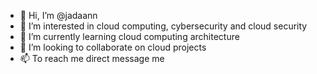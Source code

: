 - 👋 Hi, I’m @jadaann
- 👀 I’m interested in cloud computing, cybersecurity and cloud security
- 🌱 I’m currently learning cloud computing architecture
- 💞️ I’m looking to collaborate on cloud projects
- 📫 To reach me direct message me

<!---
jadaann/jadaann is a ✨ special ✨ repository because its `README.md` (this file) appears on your GitHub profile.
You can click the Preview link to take a look at your changes.
--->
